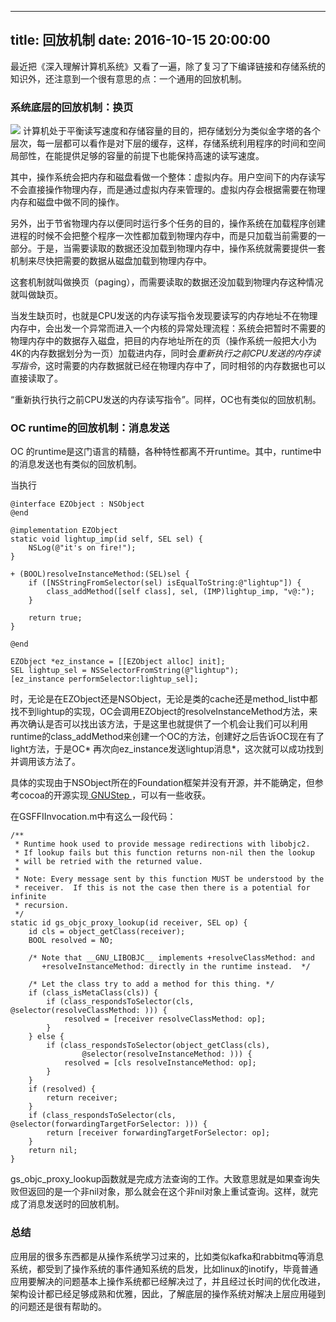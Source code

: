 
---
title: 回放机制
date: 2016-10-15 20:00:00
---

最近把《深入理解计算机系统》又看了一遍，除了复习了下编译链接和存储系统的知识外，还注意到一个很有意思的点：一个通用的回放机制。

### 系统底层的回放机制：换页

![][image-1]
计算机处于平衡读写速度和存储容量的目的，把存储划分为类似金字塔的各个层次，每一层都可以看作是对下层的缓存，这样，存储系统利用程序的时间和空间局部性，在能提供足够的容量的前提下也能保持高速的读写速度。

其中，操作系统会把内存和磁盘看做一个整体：虚拟内存。用户空间下的内存读写不会直接操作物理内存，而是通过虚拟内存来管理的。虚拟内存会根据需要在物理内存和磁盘中做不同的操作。

另外，出于节省物理内存以便同时运行多个任务的目的，操作系统在加载程序创建进程的时候不会把整个程序一次性都加载到物理内存中，而是只加载当前需要的一部分。于是，当需要读取的数据还没加载到物理内存中，操作系统就需要提供一套机制来尽快把需要的数据从磁盘加载到物理内存中。

这套机制就叫做换页（paging），而需要读取的数据还没加载到物理内存这种情况就叫做缺页。

当发生缺页时，也就是CPU发送的内存读写指令发现要读写的内存地址不在物理内存中，会出发一个异常而进入一个内核的异常处理流程：系统会把暂时不需要的物理内存中的数据存入磁盘，把目的内存地址所在的页（操作系统一般把大小为4K的内存数据划分为一页）加载进内存，同时会*重新执行之前CPU发送的内存读写指令*，这时需要的内存数据就已经在物理内存中了，同时相邻的内存数据也可以直接读取了。

“重新执行执行之前CPU发送的内存读写指令”。同样，OC也有类似的回放机制。

### OC runtime的回放机制：消息发送

OC 的runtime是这门语言的精髓，各种特性都离不开runtime。其中，runtime中的消息发送也有类似的回放机制。

当执行

	@interface EZObject : NSObject
	@end
	
	@implementation EZObject
	static void lightup_imp(id self, SEL sel) {
	    NSLog(@"it's on fire!");
	}
	
	+ (BOOL)resolveInstanceMethod:(SEL)sel {
	    if ([NSStringFromSelector(sel) isEqualToString:@"lightup"]) {
	        class_addMethod([self class], sel, (IMP)lightup_imp, "v@:");
	    }
	    
	    return true;
	}
	
	@end
	
	EZObject *ez_instance = [[EZObject alloc] init];
	SEL lightup_sel = NSSelectorFromString(@"lightup");
	[ez_instance performSelector:lightup_sel];

时，无论是在EZObject还是NSObject，无论是类的cache还是method\_list中都找不到lightup的实现，OC会调用EZObject的resolveInstanceMethod方法，来再次确认是否可以找出该方法，于是这里也就提供了一个机会让我们可以利用runtime的class\_addMethod来创建一个OC的方法，创建好之后告诉OC现在有了light方法，于是OC* 再次向ez\_instance发送lightup消息*，这次就可以成功找到并调用该方法了。

具体的实现由于NSObject所在的Foundation框架并没有开源，并不能确定，但参考cocoa的开源实现[ GNUStep ][1]，可以有一些收获。

在GSFFIInvocation.m中有这么一段代码：

	
	/**
	 * Runtime hook used to provide message redirections with libobjc2.
	 * If lookup fails but this function returns non-nil then the lookup
	 * will be retried with the returned value.
	 *
	 * Note: Every message sent by this function MUST be understood by the
	 * receiver.  If this is not the case then there is a potential for infinite
	 * recursion.  
	 */
	static id gs_objc_proxy_lookup(id receiver, SEL op) {
	    id cls = object_getClass(receiver);
	    BOOL resolved = NO;
	
	    /* Note that __GNU_LIBOBJC__ implements +resolveClassMethod: and
	       +resolveInstanceMethod: directly in the runtime instead.  */
	
	    /* Let the class try to add a method for this thing. */
	    if (class_isMetaClass(cls)) {
	        if (class_respondsToSelector(cls, @selector(resolveClassMethod: ))) {
	            resolved = [receiver resolveClassMethod: op];
	        }
	    } else {
	        if (class_respondsToSelector(object_getClass(cls),
	                @selector(resolveInstanceMethod: ))) {
	            resolved = [cls resolveInstanceMethod: op];
	        }
	    }
	    if (resolved) {
	        return receiver;
	    }
	    if (class_respondsToSelector(cls, @selector(forwardingTargetForSelector: ))) {
	        return [receiver forwardingTargetForSelector: op];
	    }
	    return nil;
	}
	


gs\_objc\_proxy\_lookup函数就是完成方法查询的工作。大致意思就是如果查询失败但返回的是一个非nil对象，那么就会在这个非nil对象上重试查询。这样，就完成了消息发送时的回放机制。


### 总结

应用层的很多东西都是从操作系统学习过来的，比如类似kafka和rabbitmq等消息系统，都受到了操作系统的事件通知系统的启发，比如linux的inotify，毕竟普通应用要解决的问题基本上操作系统都已经解决过了，并且经过长时间的优化改进，架构设计都已经足够成熟和优雅，因此，了解底层的操作系统对解决上层应用碰到的问题还是很有帮助的。












[1]:	https://github.com/gnustep/base

[image-1]:	http://d.pr/i/6hPB+